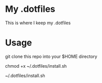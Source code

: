 # My .dotfiles
This is where I keep my .dotfiles

# Usage

git clone this repo into your $HOME directory

chmod +x ~/.dotfiles/install.sh

~/.dotfiles/install.sh

